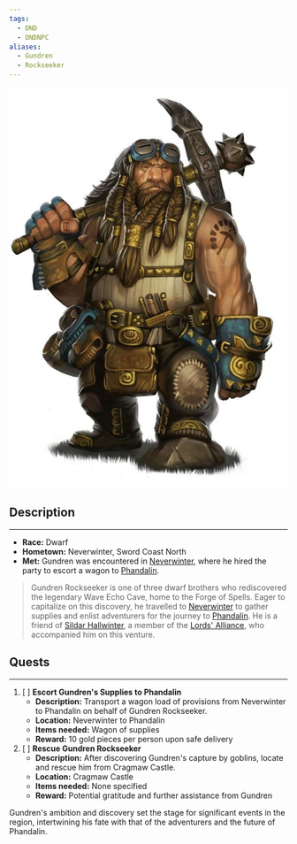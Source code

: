 ```yaml
---
tags:
  - DND
  - DNDNPC
aliases:
  - Gundren
  - Rockseeker
---
```

![Gundren_Rockseeker_image](/DND/images/Characters/Gundren_Rockseeker.jpg)

## Description
---
- **Race:** Dwarf
- **Hometown:** Neverwinter, Sword Coast North
- **Met:** Gundren was encountered in [Neverwinter](../Towns/Neverwinter.md), where he hired the party to escort a wagon to [Phandalin](../Towns/Phandalin.md).

> Gundren Rockseeker is one of three dwarf brothers who rediscovered the legendary Wave Echo Cave, home to the Forge of Spells. Eager to capitalize on this discovery, he travelled to [Neverwinter](/DND/World/Sword-Coast/Towns/Neverwinter.md) to gather supplies and enlist adventurers for the journey to [Phandalin](../Towns/Phandalin.md). He is a friend of [Sildar Hallwinter](Sildar%20Hallwinter.md), a member of the [Lords' Alliance](Lords'%20Alliance.md), who accompanied him on this venture.
## Quests
---
1.  [ ] **Escort Gundren's Supplies to Phandalin**
    - **Description:** Transport a wagon load of provisions from Neverwinter to Phandalin on behalf of Gundren Rockseeker.
    - **Location:** Neverwinter to Phandalin
    - **Items needed:** Wagon of supplies
    - **Reward:** 10 gold pieces per person upon safe delivery
2.  [ ] **Rescue Gundren Rockseeker**
    - **Description:** After discovering Gundren's capture by goblins, locate and rescue him from Cragmaw Castle.
    - **Location:** Cragmaw Castle
    - **Items needed:** None specified
    - **Reward:** Potential gratitude and further assistance from Gundren

Gundren's ambition and discovery set the stage for significant events in the region, intertwining his fate with that of the adventurers and the future of Phandalin.